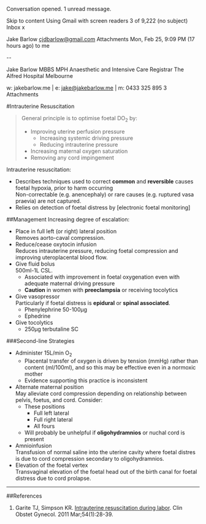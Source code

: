 
Conversation opened. 1 unread message.

Skip to content
Using Gmail with screen readers
3 of 9,222
(no subject)
Inbox
x

Jake Barlow <cjdbarlow@gmail.com>
Attachments
Mon, Feb 25, 9:09 PM (17 hours ago)
to me



-- 

Jake Barlow MBBS MPH
Anaesthetic and Intensive Care Registrar
The Alfred Hospital
Melbourne

w: jakebarlow.me | e: jake@jakebarlow.me | m: 0433 325 895
3 Attachments

#Intrauterine Resuscitation

> General principle is to optimise foetal DO<sub>2</sub> by:
> * Improving uterine perfusion pressure
>	* Increasing systemic driving pressure
>	* Reducing intrauterine pressure
> * Increasing maternal oxygen saturation
> * Removing any cord impingement

Intrauterine resuscitation:
* Describes techniques used to correct **common** and **reversible** causes foetal hypoxia, prior to harm occurring  
Non-correctable (e.g. anencephaly) or rare causes (e.g. ruptured vasa praevia) are not captured.
* Relies on detection of foetal distress by [electronic foetal monitoring]



##Management
Increasing degree of escalation:
* Place in full left (or right) lateral position  
Removes aorto-caval compression.
* Reduce/cease oxytocin infusion  
Reduces intrauterine pressure, reducing foetal compression and improving uteroplacental blood flow.
* Give fluid bolus  
500ml-1L CSL.
	* Associated with improvement in foetal oxygenation even with adequate maternal driving pressure
	* **Caution** in women with **preeclampsia** or receiving tocolytics
* Give vasopressor  
Particularly if foetal distress is **epidural** or **spinal associated**.
	* Phenylephrine 50-100μg
	* Ephedrine
* Give tocolytics
	* 250μg terbutaline SC

###Second-line Strategies
* Administer 15L/min O<sub>2</sub>  
	* Placental transfer of oxygen is driven by tension (mmHg) rather than content (ml/100ml), and so this may be effective even in a normoxic mother
	* Evidence supporting this practice is inconsistent
* Alternate maternal position  
May alleviate cord compression depending on relationship between pelvis, foetus, and cord. Consider:
	* These positions
		* Full left lateral
		* Full right lateral
		* All fours
	* Will probably be unhelpful if **oligohydramnios** or nuchal cord is present
* Amnioinfusion  
Transfusion of normal saline into the uterine cavity where foetal distres is due to cord compression secondary to oligohydramnios.
* Elevation of the foetal vertex  
Transvaginal elevation of the foetal head out of the birth canal for foetal distress due to cord prolapse.

---
##References
1.  Garite TJ, Simpson KR. [Intrauterine resuscitation during labor](https://www.ncbi.nlm.nih.gov/pubmed/21278499). Clin Obstet Gynecol. 2011 Mar;54(1):28-39.

